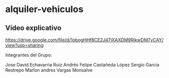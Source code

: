 # alquiler-vehiculos

## Vídeo explicativo

https://drive.google.com/file/d/1obogHHf8CE2J47iXAXDM9RjkwDM7yCAY/view?usp=sharing

Integrantes del Grupo:

Jose David Echavarria Ruiz
Andrés Felipe Castañeda López
Sergio Garcia Restrepo
Marlon andres Vargas Monsalve
